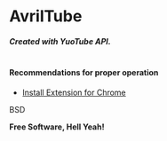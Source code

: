 # AvrilTube

##### Created with YuoTube API.
#
#
#### Recommendations for proper operation
* [Install Extension for Chrome][extension]

BSD


**Free Software, Hell Yeah!**

[//]: # (These are reference links used in the body of this note and get stripped out when the markdown processor does its job. There is no need to format nicely because it shouldn't be seen. Thanks SO - http://stackoverflow.com/questions/4823468/store-comments-in-markdown-syntax)


   [extension]: <https://chrome.google.com/webstore/detail/google-cast/boadgeojelhgndaghljhdicfkmllpafd?hl=ES-419r>
